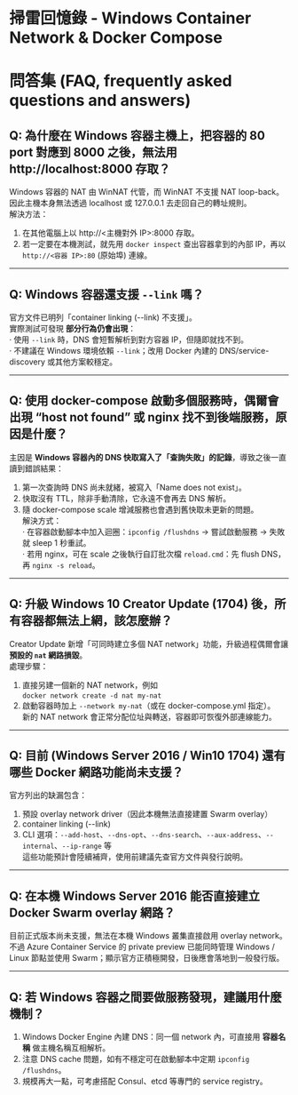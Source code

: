 # 掃雷回憶錄 - Windows Container Network & Docker Compose

# 問答集 (FAQ, frequently asked questions and answers)

## Q: 為什麼在 Windows 容器主機上，把容器的 80 port 對應到 8000 之後，無法用 http://localhost:8000 存取？
Windows 容器的 NAT 由 WinNAT 代管，而 WinNAT 不支援 NAT loop-back。  
因此主機本身無法透過 localhost 或 127.0.0.1 去走回自己的轉址規則。  
解決方法：  
1. 在其他電腦上以 http://<主機對外 IP>:8000 存取。  
2. 若一定要在本機測試，就先用 `docker inspect` 查出容器拿到的內部 IP，再以 `http://<容器 IP>:80` (原始埠) 連線。

---

## Q: Windows 容器還支援 `--link` 嗎？
官方文件已明列「container linking (--link) 不支援」。  
實際測試可發現 **部分行為仍會出現**：  
‧ 使用 `--link` 時，DNS 會短暫解析到對方容器 IP，但隨即就找不到。  
‧ 不建議在 Windows 環境依賴 `--link`；改用 Docker 內建的 DNS/service-discovery 或其他方案較穩定。

---

## Q: 使用 docker-compose 啟動多個服務時，偶爾會出現 “host not found” 或 nginx 找不到後端服務，原因是什麼？
主因是 **Windows 容器內的 DNS 快取寫入了「查詢失敗」的記錄**，導致之後一直讀到錯誤結果：  
1. 第一次查詢時 DNS 尚未就緒，被寫入「Name does not exist」。  
2. 快取沒有 TTL，除非手動清除，它永遠不會再去 DNS 解析。  
3. 隨 docker-compose scale 增減服務也會遇到舊快取未更新的問題。  
解決方式：  
‧ 在容器啟動腳本中加入迴圈：`ipconfig /flushdns` → 嘗試啟動服務 → 失敗就 sleep 1 秒重試。  
‧ 若用 nginx，可在 scale 之後執行自訂批次檔 `reload.cmd`：先 flush DNS，再 `nginx -s reload`。

---

## Q: 升級 Windows 10 Creator Update (1704) 後，所有容器都無法上網，該怎麼辦？
Creator Update 新增「可同時建立多個 NAT network」功能，升級過程偶爾會讓 **預設的 `nat` 網路損毀**。  
處理步驟：  
1. 直接另建一個新的 NAT network，例如  
   `docker network create -d nat my-nat`  
2. 啟動容器時加上 `--network my-nat`（或在 docker-compose.yml 指定）。  
新的 NAT network 會正常分配位址與轉送，容器即可恢復外部連線能力。

---

## Q: 目前 (Windows Server 2016 / Win10 1704) 還有哪些 Docker 網路功能尚未支援？
官方列出的缺漏包含：  
1. 預設 overlay network driver（因此本機無法直接建置 Swarm overlay）  
2. container linking (--link)  
3. CLI 選項：`--add-host`、`--dns-opt`、`--dns-search`、`--aux-address`、`--internal`、`--ip-range` 等  
這些功能預計會陸續補齊，使用前建議先查官方文件與發行說明。

---

## Q: 在本機 Windows Server 2016 能否直接建立 Docker Swarm overlay 網路？
目前正式版本尚未支援，無法在本機 Windows 叢集直接啟用 overlay network。  
不過 Azure Container Service 的 private preview 已能同時管理 Windows / Linux 節點並使用 Swarm；顯示官方正積極開發，日後應會落地到一般發行版。

---

## Q: 若 Windows 容器之間要做服務發現，建議用什麼機制？
1. Windows Docker Engine 內建 DNS：同一個 network 內，可直接用 **容器名稱** 做主機名稱互相解析。  
2. 注意 DNS cache 問題，如有不穩定可在啟動腳本中定期 `ipconfig /flushdns`。  
3. 規模再大一點，可考慮搭配 Consul、etcd 等專門的 service registry。